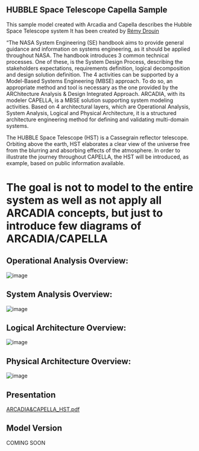 ## HUBBLE Space Telescope Capella Sample
This sample model created with Arcadia and Capella describes the Hubble Space Telescope system
It has been created by [Rémy Drouin](https://fr.linkedin.com/in/r%C3%A9my-drouin-ba3b1494) 


“The NASA System Engineering (SE) handbook aims to provide general guidance and information on systems engineering, as it should be applied throughout NASA. The handbook introduces 3 common technical processes. One of these, is the System Design Process, describing the stakeholders expectations, requirements definition, logical decomposition and design solution definition. The 4 activities can be supported by a Model-Based Systems Engineering (MBSE) approach. To do so, an appropriate method and tool is necessary as the one provided by the ARChitecture Analysis & Design Integrated Approach. ARCADIA, with its modeler CAPELLA, is a MBSE solution supporting system modeling activities.  Based on 4 architectural layers, which are Operational Analysis, System Analysis, Logical and Physical Architecture, it is a structured architecture engineering method for defining and validating multi-domain systems.  

The HUBBLE Space Telescope (HST) is a Cassegrain reflector telescope. Orbiting above the earth, HST elaborates a clear view of the universe free from the blurring and absorbing effects of the atmosphere. In order to illustrate the journey throughout CAPELLA, the HST will be introduced, as example, based on public information available. 

# The goal is not to model to the entire system as well as not apply all ARCADIA concepts, but just to introduce few diagrams of ARCADIA/CAPELLA


## Operational Analysis Overview:
![image](https://github.com/user-attachments/assets/35f6a4f0-d743-49d2-b1bb-18247f21a1b3)


## System Analysis Overview:
![image](https://github.com/user-attachments/assets/3632d88d-95c9-45f5-aec7-598826693461)


## Logical Architecture Overview:
![image](https://github.com/user-attachments/assets/d08c51d0-25c1-47e9-89bf-caa874be3fdc)


## Physical Architecture Overview:
![image](https://github.com/user-attachments/assets/e9159fe0-b7ce-4769-81c4-927e3afe8546)


## Presentation
[ARCADIA&CAPELLA_HST.pdf](https://github.com/user-attachments/files/17533045/ARCADIA.CAPELLA_HST.pdf)



## Model Version 
COMING SOON
